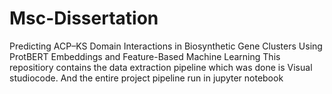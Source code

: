 # Msc-Dissertation
 Predicting ACP–KS Domain Interactions in Biosynthetic Gene  Clusters Using ProtBERT Embeddings and Feature-Based  Machine Learning
This repositiory contains the data extraction pipeline which was done is Visual studiocode.
And the entire project pipeline run in jupyter notebook

